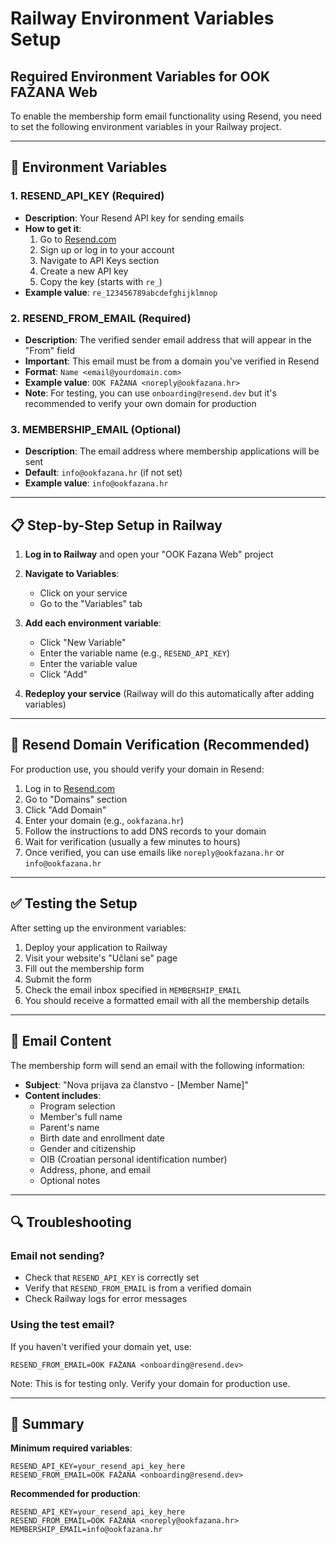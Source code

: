 # Railway Environment Variables Setup

## Required Environment Variables for OOK FAŽANA Web

To enable the membership form email functionality using Resend, you need to set the following environment variables in your Railway project.

---

## 🔧 Environment Variables

### 1. **RESEND_API_KEY** (Required)
- **Description**: Your Resend API key for sending emails
- **How to get it**:
  1. Go to [Resend.com](https://resend.com)
  2. Sign up or log in to your account
  3. Navigate to API Keys section
  4. Create a new API key
  5. Copy the key (starts with `re_`)
- **Example value**: `re_123456789abcdefghijklmnop`

### 2. **RESEND_FROM_EMAIL** (Required)
- **Description**: The verified sender email address that will appear in the "From" field
- **Important**: This email must be from a domain you've verified in Resend
- **Format**: `Name <email@yourdomain.com>`
- **Example value**: `OOK FAŽANA <noreply@ookfazana.hr>`
- **Note**: For testing, you can use `onboarding@resend.dev` but it's recommended to verify your own domain for production

### 3. **MEMBERSHIP_EMAIL** (Optional)
- **Description**: The email address where membership applications will be sent
- **Default**: `info@ookfazana.hr` (if not set)
- **Example value**: `info@ookfazana.hr`

---

## 📋 Step-by-Step Setup in Railway

1. **Log in to Railway** and open your "OOK Fazana Web" project

2. **Navigate to Variables**:
   - Click on your service
   - Go to the "Variables" tab

3. **Add each environment variable**:
   - Click "New Variable"
   - Enter the variable name (e.g., `RESEND_API_KEY`)
   - Enter the variable value
   - Click "Add"

4. **Redeploy your service** (Railway will do this automatically after adding variables)

---

## 🎯 Resend Domain Verification (Recommended)

For production use, you should verify your domain in Resend:

1. Log in to [Resend.com](https://resend.com)
2. Go to "Domains" section
3. Click "Add Domain"
4. Enter your domain (e.g., `ookfazana.hr`)
5. Follow the instructions to add DNS records to your domain
6. Wait for verification (usually a few minutes to hours)
7. Once verified, you can use emails like `noreply@ookfazana.hr` or `info@ookfazana.hr`

---

## ✅ Testing the Setup

After setting up the environment variables:

1. Deploy your application to Railway
2. Visit your website's "Učlani se" page
3. Fill out the membership form
4. Submit the form
5. Check the email inbox specified in `MEMBERSHIP_EMAIL`
6. You should receive a formatted email with all the membership details

---

## 📧 Email Content

The membership form will send an email with the following information:

- **Subject**: "Nova prijava za članstvo - [Member Name]"
- **Content includes**:
  - Program selection
  - Member's full name
  - Parent's name
  - Birth date and enrollment date
  - Gender and citizenship
  - OIB (Croatian personal identification number)
  - Address, phone, and email
  - Optional notes

---

## 🔍 Troubleshooting

### Email not sending?
- Check that `RESEND_API_KEY` is correctly set
- Verify that `RESEND_FROM_EMAIL` is from a verified domain
- Check Railway logs for error messages

### Using the test email?
If you haven't verified your domain yet, use:
```
RESEND_FROM_EMAIL=OOK FAŽANA <onboarding@resend.dev>
```
Note: This is for testing only. Verify your domain for production use.

---

## 📝 Summary

**Minimum required variables**:
```
RESEND_API_KEY=your_resend_api_key_here
RESEND_FROM_EMAIL=OOK FAŽANA <onboarding@resend.dev>
```

**Recommended for production**:
```
RESEND_API_KEY=your_resend_api_key_here
RESEND_FROM_EMAIL=OOK FAŽANA <noreply@ookfazana.hr>
MEMBERSHIP_EMAIL=info@ookfazana.hr
```

